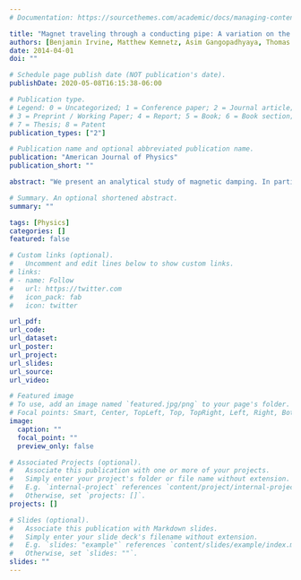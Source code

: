 ```yaml
---
# Documentation: https://sourcethemes.com/academic/docs/managing-content/

title: "Magnet traveling through a conducting pipe: A variation on the analytical approach"
authors: [Benjamin Irvine, Matthew Kemnetz, Asim Gangopadhyaya, Thomas Ruubel]
date: 2014-04-01
doi: ""

# Schedule page publish date (NOT publication's date).
publishDate: 2020-05-08T16:15:38-06:00

# Publication type.
# Legend: 0 = Uncategorized; 1 = Conference paper; 2 = Journal article;
# 3 = Preprint / Working Paper; 4 = Report; 5 = Book; 6 = Book section;
# 7 = Thesis; 8 = Patent
publication_types: ["2"]

# Publication name and optional abbreviated publication name.
publication: "American Journal of Physics"
publication_short: ""

abstract: "We present an analytical study of magnetic damping. In particular, we investigate the dynamics of a cylindrical neodymium magnet as it moves through a conducting tube. Owing to the very high degree of uniformity of the magnetization for neodymium magnets, we are able to provide completely analytical results for the electromotive force generated in the pipe and the consequent retarding force. Our analytical expressions are shown to have excellent agreement with experimental observations."

# Summary. An optional shortened abstract.
summary: ""

tags: [Physics]
categories: []
featured: false

# Custom links (optional).
#   Uncomment and edit lines below to show custom links.
# links:
# - name: Follow
#   url: https://twitter.com
#   icon_pack: fab
#   icon: twitter

url_pdf:
url_code:
url_dataset:
url_poster:
url_project:
url_slides:
url_source:
url_video:

# Featured image
# To use, add an image named `featured.jpg/png` to your page's folder. 
# Focal points: Smart, Center, TopLeft, Top, TopRight, Left, Right, BottomLeft, Bottom, BottomRight.
image:
  caption: ""
  focal_point: ""
  preview_only: false

# Associated Projects (optional).
#   Associate this publication with one or more of your projects.
#   Simply enter your project's folder or file name without extension.
#   E.g. `internal-project` references `content/project/internal-project/index.md`.
#   Otherwise, set `projects: []`.
projects: []

# Slides (optional).
#   Associate this publication with Markdown slides.
#   Simply enter your slide deck's filename without extension.
#   E.g. `slides: "example"` references `content/slides/example/index.md`.
#   Otherwise, set `slides: ""`.
slides: ""
---
```

